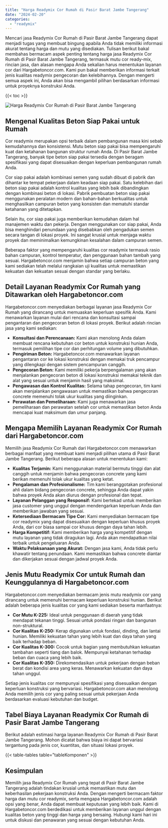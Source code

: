 ```yaml
---
title: "Harga Readymix Cor Rumah di Pasir Barat Jambe Tangerang"
date: "2024-02-20"
categories: 
  - "readymix"
---
```



Mencari jasa Readymix Cor Rumah di Pasir Barat Jambe Tangerang dapat menjadi tugas yang membuat bingung apabila Anda tidak memiliki informasi akurat tentang harga dan mutu yang disediakan. Tulisan berikut bakal membahas bermacam aspek penting tentang harga jasa Readymix Cor Rumah di Pasir Barat Jambe Tangerang, termasuk mutu cor ready-mix, rincian jasa, dan alasan mengapa Anda sekalian harus menentukan layanan cor dari Hargabetoncor.com. Kami pun bakal memberikan informasi terkait jenis kualitas readymix pengecoran dan kelebihannya. Dengan mengerti semua aspek ini, Anda akan bisa mengambil pilihan berdasarkan informasi untuk proyeknya konstruksi Anda.

{{< toc >}}

![Harga Readymix Cor Rumah di Pasir Barat Jambe Tangerang](https://hargareadymixid.github.io/hbc/readymix-hbc%20(1).png)

## Mengenal Kualitas Beton Siap Pakai untuk Rumah

Cor readymix merupakan opsi terbaik dalam pembangunan masa kini sebab kemudahannya dan konsistensi. Mutu beton siap pakai bisa mempengaruhi kuat dan ketahanan bangunan struktur rumah Anda. Di Pasir Barat Jambe Tangerang, banyak tipe beton siap pakai tersedia dengan beragam spesifikasi yang dapat disesuaikan dengan keperluan pembangunan rumah Anda.

Cor siap pakai adalah kombinasi semen yang sudah dibuat di pabrik dan dihantar ke tempat pekerjaan dalam keadaan siap pakai. Satu kelebihan dari beton siap pakai adalah kontrol kualitas yang lebih baik dibandingkan dengan kombinasi beton di lokasi. Pabrik pembuatan beton siap pakai menggunakan peralatan modern dan bahan-bahan berkualitas untuk menghasilkan campuran beton yang konsisten dan mematuhi standar ketahanan yang ditetapkan.

Selain itu, cor siap pakai juga memberikan kemudahan dalam hal manajemen waktu dan pekerja. Dengan menggunakan cor siap pakai, Anda bisa menghindari penundaan yang disebabkan oleh pengadukan semen secara tangan di lokasi proyek. Ini sangat krusial untuk menjaga waktu proyek dan meminimalkan kemungkinan kesalahan dalam campuran semen.

Beberapa faktor yang mempengaruhi kualitas cor readymix termasuk rasio bahan campuran, kontrol temperatur, dan penggunaan bahan tambah yang sesuai. Hargabetoncor.com menjamin bahwa setiap campuran beton yang kami sediakan telah melalui rangkaian uji kualitas untuk memastikan kekuatan dan kekuatan sesuai dengan standar yang berlaku.

## Detail Layanan Readymix Cor Rumah yang Ditawarkan oleh Hargabetoncor.com

Hargabetoncor.com menyediakan berbagai layanan jasa Readymix Cor Rumah yang dirancang untuk memuaskan keperluan spesifik Anda. Kami menawarkan layanan mulai dari rencana dan konsultasi sampai pengantaran dan pengecoran beton di lokasi proyek. Berikut adalah rincian jasa yang kami sediakan:

- **Konsultasi dan Perencanaan:** Kami akan menolong Anda dalam membuat rencana kebutuhan cor beton untuk konstruksi hunian Anda, termasuk pemilihan tipe cor dan perhitungan volume yang dibutuhkan.
- **Pengiriman Beton:** Hargabetoncor.com menawarkan layanan pengantaran cor ke lokasi konstruksi dengan memakai truk pencampur yang dilengkapi dengan sistem pencampuran canggih.
- **Pengecoran Beton:** Kami memiliki pekerja berpengalaman yang akan menjalankan pengecoran beton di lokasi konstruksi memakai teknik dan alat yang sesuai untuk menjamin hasil yang maksimal.
- **Pengawasan dan Kontrol Kualitas:** Selama tahap pengecoran, tim kami akan menjalankan pengawasan untuk memastikan bahwa pengecoran concrete memenuhi tolak ukur kualitas yang diinginkan.
- **Perawatan dan Pemeliharaan:** Kami juga menawarkan jasa pemeliharaan dan perawatan setelah cor untuk memastikan beton Anda mencapai kuat maksimum dan umur panjang.

## Mengapa Memilih Layanan Readymix Cor Rumah dari Hargabetoncor.com

Memilih jasa Readymix Cor Rumah dari Hargabetoncor.com menawarkan berbagai manfaat yang membuat kami menjadi pilihan utama di Pasir Barat Jambe Tangerang. Berikut beberapa alasan untuk menentukan kami:

- **Kualitas Terjamin:** Kami menggunakan material bermutu tinggi dan alat canggih untuk menjamin bahwa pengecoran concrete yang kami berikan memenuhi tolak ukur kualitas yang ketat.
- **Pengalaman dan Profesionalisme:** Tim kami beranggotakan profesional ahli dalam bidang pengecoran concrete, sehingga Anda dapat yakin bahwa proyek Anda akan diurus dengan profesional dan tepat.
- **Layanan Pelanggan yang Responsif:** Kami bertekad untuk memberikan jasa customer yang unggul dengan mendengarkan keperluan Anda dan memberikan jawaban yang sesuai.
- **Ketersediaan Bermacam Tipe Cor:** Kami menyediakan bermacam tipe cor readymix yang dapat disesuaikan dengan keperluan khusus proyek Anda, dari cor biasa sampai cor khusus dengan daya tahan lebih.
- **Harga Kompetitif:** Kami memberikan harga yang kompetitif dengan mutu layanan yang tidak diragukan lagi. Anda akan mendapatkan nilai terbaik untuk pengeluaran Anda.
- **Waktu Pelaksanaan yang Akurat:** Dengan jasa kami, Anda tidak perlu khawatir tentang penundaan. Kami memastikan bahwa concrete diantar dan dikerjakan sesuai dengan jadwal proyek Anda.

## Jenis Mutu Readymix Cor untuk Rumah dan Keunggulannya di Hargabetoncor.com

Hargabetoncor.com menyediakan bermacam jenis mutu readymix cor yang dirancang untuk memenuhi bermacam keperluan konstruksi hunian. Berikut adalah beberapa jenis kualitas cor yang kami sediakan beserta manfaatnya:

- **Cor Mutu K-225:** Ideal untuk penggunaan di daerah yang tidak mendapat tekanan tinggi. Sesuai untuk pondasi ringan dan bangunan non-struktural.
- **Cor Kualitas K-250:** Kerap digunakan untuk fondasi, dinding, dan lantai hunian. Memiliki kekuatan tahan yang lebih kuat dan daya tahan yang baik terhadap beban.
- **Cor Kualitas K-300:** Cocok untuk bagian yang membutuhkan kekuatan tambahan seperti tiang dan balok. Mempunyai ketahanan terhadap beban dan cuaca yang lebih baik.
- **Cor Kualitas K-350:** Direkomendasikan untuk pekerjaan dengan beban berat dan kondisi area yang keras. Menawarkan kekuatan dan daya tahan unggul.

Setiap jenis kualitas cor mempunyai spesifikasi yang disesuaikan dengan keperluan konstruksi yang bervariasi. Hargabetoncor.com akan menolong Anda memilih jenis cor yang paling sesuai untuk pekerjaan Anda berdasarkan evaluasi kebutuhan dan budget.

## Tabel Biaya Layanan Readymix Cor Rumah di Pasir Barat Jambe Tangerang

Berikut adalah estimasi harga layanan Readymix Cor Rumah di Pasir Barat Jambe Tangerang. Mohon dicatat bahwa biaya ini dapat bervariasi tergantung pada jenis cor, kuantitas, dan situasi lokasi proyek.

{{< table-tables table="tableKomponen" >}}

## Kesimpulan

Memilih jasa Readymix Cor Rumah yang tepat di Pasir Barat Jambe Tangerang adalah tindakan krusial untuk memastikan mutu dan keberhasilan pekerjaan konstruksi Anda. Dengan mengerti bermacam faktor harga dan mutu cor readymix, serta mengapa Hargabetoncor.com adalah opsi yang benar, Anda dapat membuat keputusan yang lebih baik. Kami di Hargabetoncor.com berdedikasi untuk memberikan layanan unggul dengan kualitas beton yang tinggi dan harga yang bersaing. Hubungi kami hari ini untuk diskusi dan penawaran yang sesuai dengan kebutuhan Anda.
